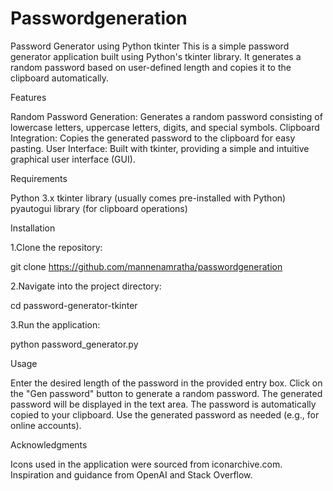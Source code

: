 # Passwordgeneration
Password Generator using Python tkinter
This is a simple password generator application built using Python's tkinter library. It generates a random password based on user-defined length and copies it to the clipboard automatically.

Features

Random Password Generation: Generates a random password consisting of lowercase letters, uppercase letters, digits, and special symbols.
Clipboard Integration: Copies the generated password to the clipboard for easy pasting.
User Interface: Built with tkinter, providing a simple and intuitive graphical user interface (GUI).

Requirements

Python 3.x
tkinter library (usually comes pre-installed with Python)
pyautogui library (for clipboard operations)

Installation

1.Clone the repository:

git clone https://github.com/mannenamratha/passwordgeneration

2.Navigate into the project directory:

cd password-generator-tkinter

3.Run the application:

python password_generator.py


Usage

Enter the desired length of the password in the provided entry box.
Click on the "Gen password" button to generate a random password.
The generated password will be displayed in the text area.
The password is automatically copied to your clipboard.
Use the generated password as needed (e.g., for online accounts).


Acknowledgments

Icons used in the application were sourced from iconarchive.com.
Inspiration and guidance from OpenAI and Stack Overflow.
